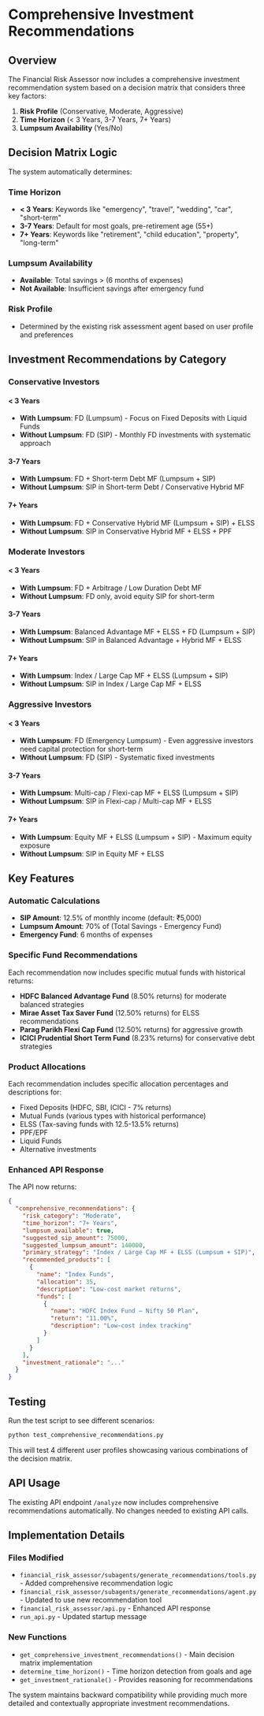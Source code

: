 # Comprehensive Investment Recommendations

## Overview

The Financial Risk Assessor now includes a comprehensive investment recommendation system based on a decision matrix that considers three key factors:

1. **Risk Profile** (Conservative, Moderate, Aggressive)
2. **Time Horizon** (< 3 Years, 3-7 Years, 7+ Years)
3. **Lumpsum Availability** (Yes/No)

## Decision Matrix Logic

The system automatically determines:

### Time Horizon
- **< 3 Years**: Keywords like "emergency", "travel", "wedding", "car", "short-term"
- **3-7 Years**: Default for most goals, pre-retirement age (55+)
- **7+ Years**: Keywords like "retirement", "child education", "property", "long-term"

### Lumpsum Availability
- **Available**: Total savings > (6 months of expenses) 
- **Not Available**: Insufficient savings after emergency fund

### Risk Profile
- Determined by the existing risk assessment agent based on user profile and preferences

## Investment Recommendations by Category

### Conservative Investors

#### < 3 Years
- **With Lumpsum**: FD (Lumpsum) - Focus on Fixed Deposits with Liquid Funds
- **Without Lumpsum**: FD (SIP) - Monthly FD investments with systematic approach

#### 3-7 Years  
- **With Lumpsum**: FD + Short-term Debt MF (Lumpsum + SIP)
- **Without Lumpsum**: SIP in Short-term Debt / Conservative Hybrid MF

#### 7+ Years
- **With Lumpsum**: FD + Conservative Hybrid MF (Lumpsum + SIP) + ELSS
- **Without Lumpsum**: SIP in Conservative Hybrid MF + ELSS + PPF

### Moderate Investors

#### < 3 Years
- **With Lumpsum**: FD + Arbitrage / Low Duration Debt MF
- **Without Lumpsum**: FD only, avoid equity SIP for short-term

#### 3-7 Years
- **With Lumpsum**: Balanced Advantage MF + ELSS + FD (Lumpsum + SIP)
- **Without Lumpsum**: SIP in Balanced Advantage + Hybrid MF + ELSS

#### 7+ Years
- **With Lumpsum**: Index / Large Cap MF + ELSS (Lumpsum + SIP)
- **Without Lumpsum**: SIP in Index / Large Cap MF + ELSS

### Aggressive Investors

#### < 3 Years
- **With Lumpsum**: FD (Emergency Lumpsum) - Even aggressive investors need capital protection for short-term
- **Without Lumpsum**: FD (SIP) - Systematic fixed investments

#### 3-7 Years
- **With Lumpsum**: Multi-cap / Flexi-cap MF + ELSS (Lumpsum + SIP)
- **Without Lumpsum**: SIP in Flexi-cap / Multi-cap MF + ELSS

#### 7+ Years
- **With Lumpsum**: Equity MF + ELSS (Lumpsum + SIP) - Maximum equity exposure
- **Without Lumpsum**: SIP in Equity MF + ELSS

## Key Features

### Automatic Calculations
- **SIP Amount**: 12.5% of monthly income (default: ₹5,000)
- **Lumpsum Amount**: 70% of (Total Savings - Emergency Fund)
- **Emergency Fund**: 6 months of expenses

### Specific Fund Recommendations
Each recommendation now includes specific mutual funds with historical returns:
- **HDFC Balanced Advantage Fund** (8.50% returns) for moderate balanced strategies
- **Mirae Asset Tax Saver Fund** (12.50% returns) for ELSS recommendations
- **Parag Parikh Flexi Cap Fund** (12.50% returns) for aggressive growth
- **ICICI Prudential Short Term Fund** (8.23% returns) for conservative debt strategies

### Product Allocations
Each recommendation includes specific allocation percentages and descriptions for:
- Fixed Deposits (HDFC, SBI, ICICI - 7% returns)
- Mutual Funds (various types with historical performance)
- ELSS (Tax-saving funds with 12.5-13.5% returns)
- PPF/EPF
- Liquid Funds
- Alternative investments

### Enhanced API Response
The API now returns:
```json
{
  "comprehensive_recommendations": {
    "risk_category": "Moderate",
    "time_horizon": "7+ Years",
    "lumpsum_available": true,
    "suggested_sip_amount": 75000,
    "suggested_lumpsum_amount": 140000,
    "primary_strategy": "Index / Large Cap MF + ELSS (Lumpsum + SIP)",
    "recommended_products": [
      {
        "name": "Index Funds",
        "allocation": 35,
        "description": "Low-cost market returns",
        "funds": [
          {
            "name": "HDFC Index Fund – Nifty 50 Plan",
            "return": "11.00%",
            "description": "Low-cost index tracking"
          }
        ]
      }
    ],
    "investment_rationale": "..."
  }
}
```

## Testing

Run the test script to see different scenarios:

```bash
python test_comprehensive_recommendations.py
```

This will test 4 different user profiles showcasing various combinations of the decision matrix.

## API Usage

The existing API endpoint `/analyze` now includes comprehensive recommendations automatically. No changes needed to existing API calls.

## Implementation Details

### Files Modified
- `financial_risk_assessor/subagents/generate_recommendations/tools.py` - Added comprehensive recommendation logic
- `financial_risk_assessor/subagents/generate_recommendations/agent.py` - Updated to use new recommendation tool
- `financial_risk_assessor/api.py` - Enhanced API response
- `run_api.py` - Updated startup message

### New Functions
- `get_comprehensive_investment_recommendations()` - Main decision matrix implementation
- `determine_time_horizon()` - Time horizon detection from goals and age
- `get_investment_rationale()` - Provides reasoning for recommendations

The system maintains backward compatibility while providing much more detailed and contextually appropriate investment recommendations. 